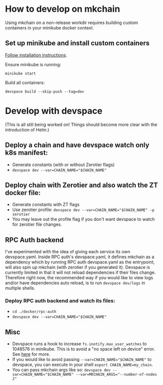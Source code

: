 # How to develop on mkchain

Using mkchain on a non-release workdir requires building custom containers in your minikube docker context.

## Set up minikube and install custom containers

[Follow installation instructions](https://devspace.sh/cli/docs/introduction).

Ensure minikube is running:

``` shell
minikube start
```

Build all containers:

``` shell
devspace build --skip-push --tag=dev
```

# Develop with devspace
(This is all still being worked on! Things should become more clear with the introduction of Helm.)

## Deploy a chain and have devspace watch only k8s manifest:
- Generate constants (with or without Zerotier flags)
- `devspace dev --var=CHAIN_NAME="$CHAIN_NAME"`

## Deploy chain with Zerotier and also watch the ZT docker file:
- Generate constants with ZT flags
- Use zerotier profile: `devspace dev --var=CHAIN_NAME="$CHAIN_NAME" -p zerotier`
- You may leave out the profile flag if you don't want devspace to watch for zerotier file changes.

## RPC Auth backend
I've experimented with the idea of giving each service its own devspace.yaml. Inside RPC auth's devspace.yaml, it defines mkchain as a dependency which by running RPC auth devspace.yaml as the entrypoint, will also spin up mkchain (with zerotier if you generated it). Devspace is currently limited in that it will not reload dependencies if their files change. Therefore right now, the recommended way if you would like to view logs and/or have dependencies auto reload, is to run `devspace dev/logs` in multiple shells.

### Deploy RPC auth backend and watch its files:
- `cd ./docker/rpc-auth`
- `devspace dev --var=CHAIN_NAME="$CHAIN_NAME"`

## Misc
- Devspace runs a hook to increase `fs.inotify.max_user_watches` to 1048576 in minikube. This is to avoid a "no space left on device" error. See [here](https://serverfault.com/questions/963529/minikube-k8s-kubectl-failed-to-watch-file-no-space-left-on-device) for more.
- If you would like to avoid passing `--var=CHAIN_NAME="$CHAIN_NAME"` to devspace, you can execute in your shell `export CHAIN_NAME=my_chain`.
- You can pass mkchain args like so: `devspace dev --var=CHAIN_NAME="$CHAIN_NAME" --var=MKCHAIN_ARGS="--number-of-nodes 2"`
